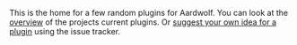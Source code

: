 This is the home for a few random plugins for Aardwolf.  You can look at the [overview](https://code.google.com/p/a-few-random-aard-plugins/wiki/overview?tm=6) of the projects current plugins.  Or [suggest your own idea for a plugin](https://code.google.com/p/a-few-random-aard-plugins/issues/entry?template=Feature%20Request) using the issue tracker.